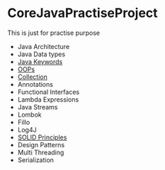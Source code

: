 # CoreJavaPractiseProject

This is just for practise purpose

* Java Architecture
* Java Data types
* [Java Keywords](src/com/keywords/KEYWORDS.MD)
* [OOPs](src/com/oops/OOPS.MD)
* [Collection](src/com/collection/COLLECTION.MD)
* Annotations 
* Functional Interfaces 
* Lambda Expressions 
* Java Streams 
* Lombok 
* Fillo 
* Log4J 
* [SOLID Principles](src/com/solidprinciples/SOLID_PRINCIPLES.MD)
* Design Patterns 
* Multi Threading
* Serialization 
